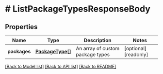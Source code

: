 # # ListPackageTypesResponseBody

## Properties

Name | Type | Description | Notes
------------ | ------------- | ------------- | -------------
**packages** | [**PackageType[]**](PackageType.md) | An array of custom package types | [optional] [readonly]

[[Back to Model list]](../../README.md#models) [[Back to API list]](../../README.md#endpoints) [[Back to README]](../../README.md)
